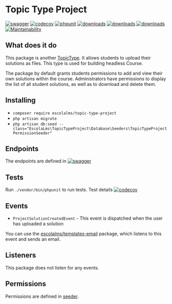 # Topic Type Project

[![swagger](https://img.shields.io/badge/documentation-swagger-green)](https://escolalms.github.io/Topic-Type-Project/)
[![codecov](https://codecov.io/gh/EscolaLMS/Topic-Type-Project/branch/main/graph/badge.svg?token=NRAN4R8AGZ)](https://codecov.io/gh/EscolaLMS/Topic-Type-Project)
[![phpunit](https://github.com/EscolaLMS/Topic-Type-Project/actions/workflows/test.yml/badge.svg)](https://github.com/EscolaLMS/Topic-Type-Project/actions/workflows/test.yml)
[![downloads](https://img.shields.io/packagist/dt/escolalms/topic-type-project)](https://packagist.org/packages/escolalms/topic-type-project)
[![downloads](https://img.shields.io/packagist/v/escolalms/topic-type-project)](https://packagist.org/packages/escolalms/topic-type-project)
[![downloads](https://img.shields.io/packagist/l/escolalms/topic-type-project)](https://packagist.org/packages/escolalms/topic-type-project)
[![Maintainability](https://api.codeclimate.com/v1/badges/0c9e2593fb30e2048f95/maintainability)](https://codeclimate.com/github/EscolaLMS/Topic-Type-Project/maintainability)

## What does it do

This package is another [TopicType](https://github.com/EscolaLMS/topic-types). It allows students to upload their solutions as files.
This type is used for building headless Course.

The package by default grants students permissions to add and view their own solutions within the course.
Administrators have permissions to display the list of all student solutions, as well as to download and delete them.

## Installing

- `composer require escolalms/topic-type-project`
- `php artisan migrate`
- `php artisan db:seed --class="EscolaLms\TopicTypeProject\Database\Seeders\TopicTypeProjectPermissionSeeder"`

## Endpoints

The endpoints are defined in [![swagger](https://img.shields.io/badge/documentation-swagger-green)](https://escolalms.github.io/Topic-Type-Project/)

## Tests

Run `./vendor/bin/phpunit` to run tests.
Test details [![codecov](https://codecov.io/gh/EscolaLMS/Topic-Type-Project/branch/main/graph/badge.svg?token=NRAN4R8AGZ)](https://codecov.io/gh/EscolaLMS/Topic-Type-Project)

## Events

- `ProjectSolutionCreatedEvent` - This event is dispatched when the user has uploaded a solution

You can use the [escolalms/templates-email](https://github.com/EscolaLMS/Templates-Email/tree/main/src/TopicTypeProject) package, which listens to this event and sends an email.

## Listeners

This package does not listen for any events.

## Permissions

Permissions are defined in [seeder](https://github.com/EscolaLMS/Topic-Type-Project/blob/main/database/seeders/TopicTypeProjectPermissionSeeder.php).
